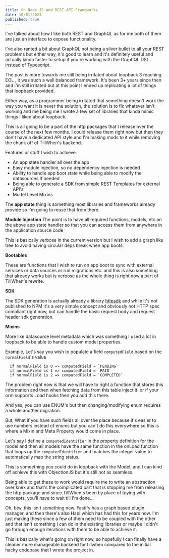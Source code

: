 ```yaml
---
title: On Node JS and REST API Frameworks
date: 16/01/2023
published: true
---
```


I've talked about how I like both REST and GraphQL as for me both of them are
just an interface to expose functionality.

I've also ranted a bit about GraphQL not being a silver bullet to all your REST
problems but either way, it's good to learn and it's definitely useful and
actually kinda faster to setup if you're working with the GraphQL DSL instead of
Typescript.

The post is more towards me still being irritated about loopback 3 reaching EOL
, it was such a well balanced framework. It's been 3+ years since then and I'm
still irritated but at this point I ended up replicating a lot of things that
loopback provided.

Either way, as a programmer being irritated that something doesn't work the way
you want it is never the solution, the solution is to fix whatever isn't working
and me being me I wrote a few set of libraries that kinda mimic things I liked
about loopback.

This is all going to be a part of the http packages that I release over the
course of the next few months. I could release them right now but then they
don't have a dedicated API style and I'm making mods to it while removing the
chunk off of TillWhen's backend.

Features or stuff I wish to achieve.

- An app state handler all over the app
- Easy module injection, so no dependency injection is needed
- Ability to handle app boot state while being able to modify the datasources if
  needed
- Being able to generate a SDK from simple REST Templates for external API's
- Model Level Mixins

The **app state** thing is something most libraries and frameworks already
provide so I'm going to reuse that from there.

**Module Injection** The point is to have all required functions, models, etc on
the above app state handler so that you can access them from anywhere in the
application source code

This is basically verbose in the current version but I wish to add a graph like
tree to avoid having circular deps break when app boots.

**Bootables**

These are functions that I wish to run on app boot to sync with external
services or data sources or run migrations etc. and this is also something that
already works but is verbose as the whole thing is right now a part of
TillWhen's rewrite.

**SDK**

The SDK generation is actually already a library
[httpsdk](https://github.com/barelyhuman/httpsdk) and while it's not published
to NPM it's a very simple concept and obviously not HTTP spec compliant right
now, but can handle the basic request body and request header sdk generation.

**Mixins**

More like datasource level metadata which was something I used a lot in loopback
to be able to handle custom model properties.

Example, Let's say you wish to populate a field `computedField` based on the
`normalField`'s value

```
  if normalField is 0 => computedField = `PENDING`
  if normalField is 1 => computedField = `PAID`
  if normalField is 2 => computedField = `COMPLETED`
```

The problem right now is that we will have to right a function that stores this
information and then when fetching data from this table inject it. or if your
orm supports Load hooks then you add this there.

And yes, you can use ENUM's but then changing/modifying enum requires a whole
another migration.

But, What if you have such fields all over the place because it's easier to use
numbers instead of enums but you can't do this everywhere so this is where a
Mixin and Meta Property would come in place.

Let's say I define a `computedIdentifier` in the property definition for the
model and then all models have the same function in the onLoad function that
loops up the `computedIdentifier` and matches the integer value to automatically
map the string status.

This is someething you could do in loopback with the Model, and I can kind off
achieve this with ObjectionJS but it's still not as seamless.

Being able to get these to work would require me to write an abstraction over
knex and that's the complicated part that is stopping me from releasing the http
package and since TillWhen's been by place of toying with concepts, you'll have
to wait till I'm done...

Oh, btw, this isn't something new. Fastify has a graph based plugin manager, and
then there's also Hapi which has had this for years now. I'm just making these
since a few of them need to be coupled with the other and that isn't something I
can do in the existing libraries or maybe I didn't go through enough iterations
with them to be able to achieve it.

This is basically what's going on right now, so hopefully I can finally have a
cleaner more manageable backend for tillwhen compared to the initial hacky
codebase that I wrote the project in.
